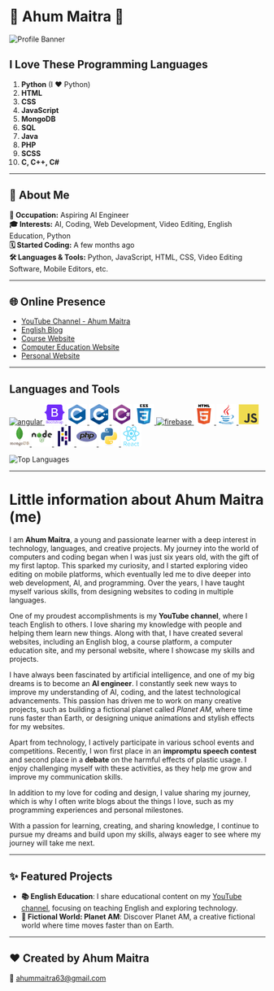# 🌟 Ahum Maitra 🌟

![Profile Banner](https://via.placeholder.com/1200x400?text=Welcome+to+Ahum+Maitra's+GitHub)

## I Love These Programming Languages
1. **Python** (I ❤️ Python)
2. **HTML**
3. **CSS**
4. **JavaScript**
5. **MongoDB**
6. **SQL**
7. **Java**
8. **PHP**
9. **SCSS**
10. **C, C++, C#**

---

## 🚀 About Me

**💼 Occupation:** Aspiring AI Engineer  
**🎓 Interests:** AI, Coding, Web Development, Video Editing, English Education, Python  
**🗓️ Started Coding:** A few months ago  
**🛠️ Languages & Tools:** Python, JavaScript, HTML, CSS, Video Editing Software, Mobile Editors, etc.

---

## 🌐 Online Presence
- [YouTube Channel - Ahum Maitra](https://youtube.com/@ahummaitraenglish?si=gkiNlsy1orFFuXUQ)
- [English Blog](#)
- [Course Website](#)
- [Computer Education Website](#)
- [Personal Website](https://ahummaitra63.wixsite.com/ahum-maitra)

---

## Languages and Tools

<p align="left">
<a href="https://angular.io" target="_blank"> <img src="https://angular.io/assets/images/logos/angular/angular.svg" alt="angular" width="40" height="40"/> </a>
<a href="https://getbootstrap.com" target="_blank"> <img src="https://raw.githubusercontent.com/devicons/devicon/master/icons/bootstrap/bootstrap-plain-wordmark.svg" alt="bootstrap" width="40" height="40"/> </a>
<a href="https://www.cprogramming.com/" target="_blank"> <img src="https://raw.githubusercontent.com/devicons/devicon/master/icons/c/c-original.svg" alt="c" width="40" height="40"/> </a>
<a href="https://www.w3schools.com/cpp/" target="_blank"> <img src="https://raw.githubusercontent.com/devicons/devicon/master/icons/cplusplus/cplusplus-original.svg" alt="cplusplus" width="40" height="40"/> </a>
<a href="https://www.w3schools.com/cs/" target="_blank"> <img src="https://raw.githubusercontent.com/devicons/devicon/master/icons/csharp/csharp-original.svg" alt="csharp" width="40" height="40"/> </a>
<a href="https://www.w3schools.com/css/" target="_blank"> <img src="https://raw.githubusercontent.com/devicons/devicon/master/icons/css3/css3-original-wordmark.svg" alt="css3" width="40" height="40"/> </a>
<a href="https://firebase.google.com/" target="_blank"> <img src="https://www.vectorlogo.zone/logos/firebase/firebase-icon.svg" alt="firebase" width="40" height="40"/> </a>
<a href="https://www.w3.org/html/" target="_blank"> <img src="https://raw.githubusercontent.com/devicons/devicon/master/icons/html5/html5-original-wordmark.svg" alt="html5" width="40" height="40"/> </a>
<a href="https://www.java.com" target="_blank"> <img src="https://raw.githubusercontent.com/devicons/devicon/master/icons/java/java-original.svg" alt="java" width="40" height="40"/> </a>
<a href="https://developer.mozilla.org/en-US/docs/Web/JavaScript" target="_blank"> <img src="https://raw.githubusercontent.com/devicons/devicon/master/icons/javascript/javascript-original.svg" alt="javascript" width="40" height="40"/> </a>
<a href="https://www.mongodb.com/" target="_blank"> <img src="https://raw.githubusercontent.com/devicons/devicon/master/icons/mongodb/mongodb-original-wordmark.svg" alt="mongodb" width="40" height="40"/> </a>
<a href="https://nodejs.org" target="_blank"> <img src="https://raw.githubusercontent.com/devicons/devicon/master/icons/nodejs/nodejs-original-wordmark.svg" alt="nodejs" width="40" height="40"/> </a>
<a href="https://pandas.pydata.org/" target="_blank"> <img src="https://raw.githubusercontent.com/devicons/devicon/2ae2a900d2f041da66e950e4d48052658d850630/icons/pandas/pandas-original.svg" alt="pandas" width="40" height="40"/> </a>
<a href="https://www.php.net" target="_blank"> <img src="https://raw.githubusercontent.com/devicons/devicon/master/icons/php/php-original.svg" alt="php" width="40" height="40"/> </a>
<a href="https://www.python.org" target="_blank"> <img src="https://raw.githubusercontent.com/devicons/devicon/master/icons/python/python-original.svg" alt="python" width="40" height="40"/> </a>
<a href="https://reactjs.org/" target="_blank"> <img src="https://raw.githubusercontent.com/devicons/devicon/master/icons/react/react-original-wordmark.svg" alt="react" width="40" height="40"/> </a>
</p>

![Top Languages](https://github-readme-stats.vercel.app/api/top-langs?username=ahummaitra&show_icons=true&locale=en&layout=compact)

---

# Little information about Ahum Maitra (me)

I am **Ahum Maitra**, a young and passionate learner with a deep interest in technology, languages, and creative projects. My journey into the world of computers and coding began when I was just six years old, with the gift of my first laptop. This sparked my curiosity, and I started exploring video editing on mobile platforms, which eventually led me to dive deeper into web development, AI, and programming. Over the years, I have taught myself various skills, from designing websites to coding in multiple languages.

One of my proudest accomplishments is my **YouTube channel**, where I teach English to others. I love sharing my knowledge with people and helping them learn new things. Along with that, I have created several websites, including an English blog, a course platform, a computer education site, and my personal website, where I showcase my skills and projects.

I have always been fascinated by artificial intelligence, and one of my big dreams is to become an **AI engineer**. I constantly seek new ways to improve my understanding of AI, coding, and the latest technological advancements. This passion has driven me to work on many creative projects, such as building a fictional planet called _Planet AM_, where time runs faster than Earth, or designing unique animations and stylish effects for my websites.

Apart from technology, I actively participate in various school events and competitions. Recently, I won first place in an **impromptu speech contest** and second place in a **debate** on the harmful effects of plastic usage. I enjoy challenging myself with these activities, as they help me grow and improve my communication skills.

In addition to my love for coding and design, I value sharing my journey, which is why I often write blogs about the things I love, such as my programming experiences and personal milestones.

With a passion for learning, creating, and sharing knowledge, I continue to pursue my dreams and build upon my skills, always eager to see where my journey will take me next.

---

## ✨ Featured Projects

- **📚 English Education**: I share educational content on my [YouTube channel](https://youtube.com/@ahummaitraenglish?si=gkiNlsy1orFFuXUQ), focusing on teaching English and exploring technology.
- **🌌 Fictional World: Planet AM**: Discover Planet AM, a creative fictional world where time moves faster than on Earth.

---

## ❤️ Created by Ahum Maitra
📧 [ahummaitra63@gmail.com](mailto:ahummaitra63@gmail.com)
